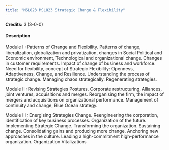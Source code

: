 ```yaml
---
title: "MSL823 MSL823 Strategic Change & Flexibility"
---
```

**Credits:** 3 (3-0-0)

#### Description
Module I : Patterns of Change and Flexibility. Patterns of change, liberalization, globalization and privatization, changes in Social Political and Economic environment, Technological and organizational change. Changes in customer requirements. Impact of change of business and workforce. Need for flexibility, concept of Strategic Flexibility: Openness, Adaptiveness, Change, and Resilience. Understanding the process of strategic change. Managing chaos strategically. Regenerating strategies.

Module II : Revising Strategies Postures. Corporate restructuring, Alliances, joint ventures, acquisitions and merges. Reorganising the firm, the impact of mergers and acquisitions on organizational performance. Management of continuity and change, Blue Ocean strategy.

Module III : Energising Strategies Change. Reengineering the corporation, identification of key business processes. Organization of the future. Implementing Strategic Change. Transforming the organization. Sustaining change. Consolidating gains and producing more change. Anchoring new approaches in the culture. Leading a high-commitment high-performance organization. Organization Vitalizations